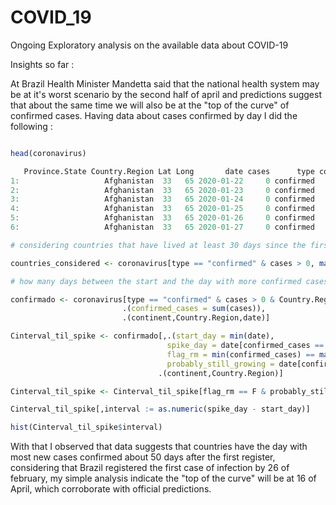 # COVID_19
Ongoing Exploratory analysis on the available data about COVID-19

Insights so far :

 At Brazil Health Minister Mandetta said that the national health system may be at it's worst scenario by the second half of april and predictions suggest that about the same time we will also be at the "top of the curve" of confirmed cases. Having data about cases confirmed by day I did the following :
 
 ```r
 
 head(coronavirus)
 
    Province.State Country.Region Lat Long       date cases      type continent
1:                   Afghanistan  33   65 2020-01-22     0 confirmed      Asia
2:                   Afghanistan  33   65 2020-01-23     0 confirmed      Asia
3:                   Afghanistan  33   65 2020-01-24     0 confirmed      Asia
4:                   Afghanistan  33   65 2020-01-25     0 confirmed      Asia
5:                   Afghanistan  33   65 2020-01-26     0 confirmed      Asia
6:                   Afghanistan  33   65 2020-01-27     0 confirmed      Asia

# considering countries that have lived at least 30 days since the first confirmed case

countries_considered <- coronavirus[type == "confirmed" & cases > 0, max(date)-min(date),Country.Region][V1 >= 30,Country.Region]

# how many days between the start and the day with more confirmed cases for : confirmed cases

confirmado <- coronavirus[type == "confirmed" & cases > 0 & Country.Region %in% countries_considered,
                          .(confirmed_cases = sum(cases)),
                          .(continent,Country.Region,date)]

Cinterval_til_spike <- confirmado[,.(start_day = min(date),
                                    spike_day = date[confirmed_cases == max(confirmed_cases)],
                                    flag_rm = min(confirmed_cases) == max(confirmed_cases),
                                    probably_still_growing = date[confirmed_cases == max(confirmed_cases)] == max(date)),
                                  .(continent,Country.Region)]

Cinterval_til_spike <- Cinterval_til_spike[flag_rm == F & probably_still_growing == F]

Cinterval_til_spike[,interval := as.numeric(spike_day - start_day)]

hist(Cinterval_til_spike$interval)
```

With that I observed that data suggests that countries have the day with most new cases confirmed about 50 days after the first register, considering that Brazil registered the first case of infection by 26 of february, my simple analysis indicate the "top of the curve" will be at 16 of April, which corroborate with official predictions.
